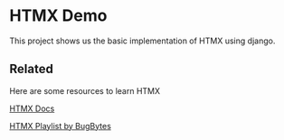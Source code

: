 
# HTMX Demo

This project shows us the basic implementation of HTMX using django.



## Related

Here are some resources to learn HTMX

[HTMX Docs](https://htmx.org/docs/)

[HTMX Playlist by BugBytes](https://www.youtube.com/watch?v=Ula0c_rZ6gk&list=PL-2EBeDYMIbRByZ8GXhcnQSuv2dog4JxY)



